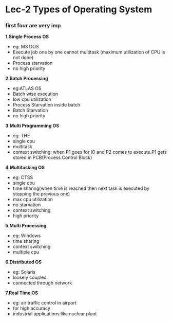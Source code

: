 # Lec-2 Types of Operating System

### first four are very imp

**1.Single Process OS**

- eg: MS DOS
- Execute job one by one cannot multitask (maximum utilization of CPU is not   done)
- Process starvation
- no high priority

**2.Batch Processing**

- eg:ATLAS OS
- Batch wise execution
- low cpu utilization
- Process Starvation inside batch
- Batch Starvation
- no high priority

**3.Multi Programming OS**

- eg: THE
- single cpu
- multitask
- context switching: when P1 goes for IO and P2 comes to execute.P1 gets stored in PCB(Process Control Block)

**4.Multitasking OS**

- eg: CTSS
- single cpu
- time sharing(when time is reached then next task is executed by stopping the previous one)
- max cpu utilization
- no starvation
- context switching
- high priority

**5.Multi Processing**

- eg: Windows
- time sharing
- context switching
- multiple cpu

**6.Distributed OS**

- eg: Solaris
- loosely coupled
- connected through network

**7.Real Time OS**

- eg: air traffic control in airport
- for high accuracy
- industrial applications like nuclear plant